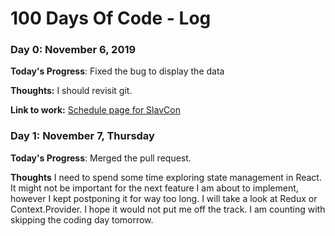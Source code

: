 # 100 Days Of Code - Log

### Day 0: November 6, 2019

**Today's Progress**: Fixed the bug to display the data

**Thoughts:** I should revisit git.

**Link to work:** [Schedule page for SlavCon](https://github.com/brinka/schedule/pulls)

### Day 1: November 7, Thursday

**Today's Progress**: Merged the pull request.

**Thoughts** I need to spend some time exploring state management in React. It might not be important for the next feature I am about to implement, however I kept postponing it for way too long. I will take a look at Redux or Context.Provider. I hope it would not put me off the track. I am counting with skipping the coding day tomorrow.
